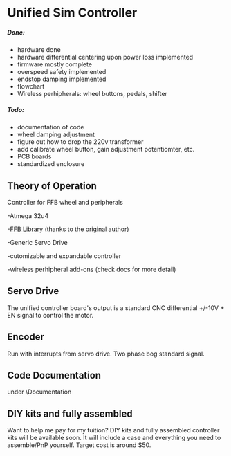 # Unified Sim Controller

##### Done:

- hardware done
- hardware differential centering upon power loss implemented
- firmware mostly complete
- overspeed safety implemented
- endstop damping implemented
- flowchart
- Wireless perhipherals: wheel buttons, pedals, shifter

##### Todo:

- documentation of code
- wheel damping adjustment
- figure out how to drop the 220v transformer
- add calibrate wheel button, gain adjustment potentiomter, etc.
- PCB boards
- standardized enclosure

## Theory of Operation

Controller for FFB wheel and peripherals

-Atmega 32u4

-[FFB Library](https://github.com/joesphan/ArduinoJoystickWithFFBLibrary) (thanks to the original author)

-Generic Servo Drive

-cutomizable and expandable controller

-wireless perhipheral add-ons (check docs for more detail)

## Servo Drive

The unified controller board's output is a standard CNC differential +/-10V + EN signal to control the motor.

## Encoder

Run with interrupts from servo drive. Two phase bog standard signal.

## Code Documentation

under \Documentation

## DIY kits and fully assembled

Want to help me pay for my tuition? DIY kits and fully assembled controller kits will be available soon. It will include a case and everything you need to assemble/PnP yourself. Target cost is around $50.
